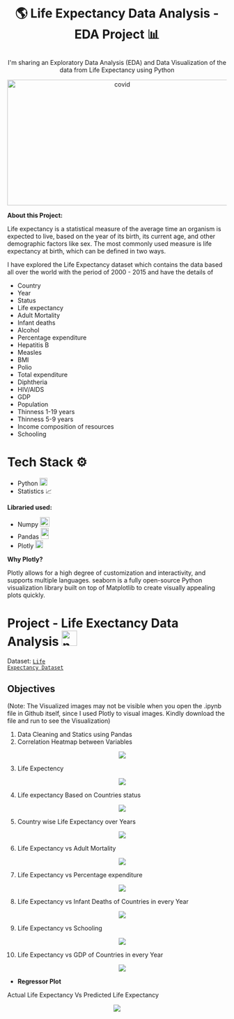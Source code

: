 # <p align="center">🌎 Life Expectancy Data Analysis - EDA Project 📊</p>

<p align="center">I'm sharing an Exploratory Data Analysis (EDA) and Data Visualization of the data from Life Expectancy using Python</p>

<p align="center"><img src="https://img.freepik.com/premium-vector/colored-world-map-political-maps-colourful-world-countries-country-names-illustration_102902-1693.jpg?w=2000" alt="covid" width="512" height="288"/></p>

<b>About this Project:</b>

Life expectancy is a statistical measure of the average time an organism is expected to live, based on the year of its birth, its current age, and other demographic factors like sex. The most commonly used measure is life expectancy at birth, which can be defined in two ways.

I have explored the Life Expectancy dataset which contains the data based all over the world with the period of 2000 - 2015 and have the details of

- Country
- Year
- Status
- Life expectancy
- Adult Mortality
- Infant deaths
- Alcohol
- Percentage expenditure
- Hepatitis B
- Measles
- BMI
- Polio
- Total expenditure
- Diphtheria
- HIV/AIDS
- GDP
- Population
- Thinness 1-19 years
- Thinness 5-9 years
- Income composition of resources
- Schooling

# Tech Stack ⚙️

 - Python <img src="https://upload.wikimedia.org/wikipedia/commons/thumb/c/c3/Python-logo-notext.svg/2048px-Python-logo-notext.svg.png" alt="Python" width="18" height="18"/>
 - Statistics 📈
 
 <b>Libraried used:</b>
  - Numpy <img src="https://codebykelvin.com/learning/python/data-science/numpy-series/cover-numpy.png" alt="numpy" width="22" height="22"/>
  - Pandas <img src="https://upload.wikimedia.org/wikipedia/commons/thumb/2/22/Pandas_mark.svg/1200px-Pandas_mark.svg.png" alt="pandas" width="18" height="25"/>
  - Plotly <img src="https://res.cloudinary.com/crunchbase-production/image/upload/c_lpad,h_256,w_256,f_auto,q_auto:eco,dpr_1/wgshctk7kjdxl6omgwra" alt="plotly" width="18" height="18"/>

<b>Why Plotly?</b>

Plotly allows for a high degree of customization and interactivity, and supports multiple languages. seaborn is a fully open-source Python visualization library built on top of Matplotlib to create visually appealing plots quickly.

# Project - Life Exectancy Data Analysis <img src="https://cdn-icons-png.flaticon.com/512/138/138339.png" alt="numpy" width="35" height="35"/>

Dataset: <code>[Life Expectancy Dataset](https://github.com/Azhar23S/Life_Expectancy_Data_Analysis-EDA_Project/blob/main/Life%20Expectancy%20Data.csv)</code>

<h2><b>Objectives</b></h2>

(Note: The Visualized images may not be visible when you open the .ipynb file in Github itself, since I used Plotly to visual images. Kindly download the file and run to see the Visualization)

1. Data Cleaning and Statics using Pandas
2. Correlation Heatmap between Variables <p align="center"><img src="https://github.com/Azhar23S/Life_Expectancy_Data_Analysis-EDA_Project/blob/main/Correlation%20Heatmap.png"/></p>
3. Life Expectency <p align="center"><img src="https://github.com/Azhar23S/Life_Expectancy_Data_Analysis-EDA_Project/blob/main/Life%20Expectancy.png"/></p>
4. Life expectancy Based on Countries status <p align="center"><img src="https://github.com/Azhar23S/Life_Expectancy_Data_Analysis-EDA_Project/blob/main/Life%20Expectancy%20based%20on%20Country%20Status.png"/></p>
5. Country wise Life Expectancy over Years <p align="center"><img src="https://github.com/Azhar23S/Airbnb_Data_Analysis-EDA_Project/blob/main/Distribution%20Of%20Categorical%20Variable%20with%20Neighbourhood%20and%20Room%20Type.png"/></p>
6. Life Expectancy vs Adult Mortality <p align="center"><img src="https://github.com/Azhar23S/Life_Expectancy_Data_Analysis-EDA_Project/blob/main/Life%20Expectancy%20vs%20Adult%20Mortality.png"/></p>
7. Life Expectancy vs Percentage expenditure <p align="center"><img src="https://github.com/Azhar23S/Life_Expectancy_Data_Analysis-EDA_Project/blob/main/Life%20Expectancy%20vs%20Percentage%20Expenditure.png"/></p>
8. Life Expectancy vs Infant Deaths of Countries in every Year <p align="center"><img src="https://github.com/Azhar23S/Life_Expectancy_Data_Analysis-EDA_Project/blob/main/Life%20Expectancy%20vs%20Infant%20Deaths.png"/></p>
9. Life Expectancy vs Schooling <p align="center"><img src="https://github.com/Azhar23S/Life_Expectancy_Data_Analysis-EDA_Project/blob/main/Life%20Expectancy%20vs%20%20Schooling.png"/></p>
10. Life Expectancy vs GDP of Countries in every Year <p align="center"><img src="https://github.com/Azhar23S/Airbnb_Data_Analysis-EDA_Project/blob/main/Room%20types%20with%20Latitude%20and%20Longitude.png"/></p>

- <b>Regressor Plot</b>

Actual Life Expectancy  Vs  Predicted Life Expectancy <p align="center"><img src="https://github.com/Azhar23S/Life_Expectancy_Data_Analysis-EDA_Project/blob/main/Regression%20Plot.png"/></p>
